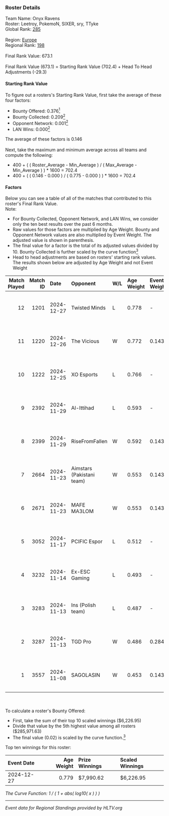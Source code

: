 ### Roster Details<br />
Team Name: Onyx Ravens<br />
Roster: Leetroy, PokemoN, SIXER, sry, TTyke<br />
Global Rank: [285](../../standings_global_2025_02_28.md)<br />
<br />
Region: [Europe]( ../../standings_europe_2025_02_28.md)<br />
Regional Rank: [198]( ../../standings_europe_2025_02_28.md)<br />
<br />
Final Rank Value:  673.1<br />
<br />
Final Rank Value (673.1) = Starting Rank Value (702.4) + Head To Head Adjustments (-29.3)<br />

#### Starting Rank Value<br />
To figure out a rosters's Starting Rank Value, first take the average of these four factors:<br />
- Bounty Offered: 0.376[<sup>1</sup>](#table2)
- Bounty Collected: 0.209[<sup>2</sup>](#table1)
- Opponent Network: 0.001[<sup>2</sup>](#table1)
- LAN Wins: 0.000[<sup>2</sup>](#table1)

The average of these factors is 0.146<br />
<br />
Next, take the maximum and minimum average across all teams and compute the following:<br />
- 400 + ( ( Roster_Average - Min_Average ) / ( Max_Average - Min_Average ) ) * 1600 = 702.4
- 400 + ( ( 0.146 - 0.000 ) / ( 0.775 - 0.000 ) ) * 1600 = 702.4


#### Factors<br />
Below you can see a table of all of the matches that contributed to this roster's Final Rank Value.<br />
Note:<br />

- For Bounty Collected, Opponent Network, and LAN Wins, we consider only the ten best results over the past 6 months.
- Raw values for those factors are multiplied by Age Weight. Bounty and Opponent Network values are also multiplied by Event Weight. The adjusted value is shown in parenthesis.
- The final value for a factor is the total of its adjusted values divided by 10. Bounty Collected is further scaled by the curve function[<sup>3</sup>](#curveFunction)
- Head to head adjustments are based on rosters' starting rank values. The results shown below are adjusted by Age Weight and not Event Weight
<span id="table1"></span><br />


| Match Played | Match ID | Date       | Opponent                  | W/L | Age Weight | Event Weight | Bounty Collected | Opponent Network | LAN Wins  | H2H Adj. | Roster                               |
| -: | -: | :- | :- | :- | :- | :- | :- | :- | :- | -: | :- |
|           12 |     1201 | 2024-12-27 | Twisted Minds             | L   | 0.778      | -            | -                | -                | -         |   -10.79 | Leetroy, PokemoN, SIXER, sry, TTyke  |
|           11 |     1220 | 2024-12-26 | The Vicious               | W   | 0.772      | 0.143        | 0.015 (0.002)    | 0.000 (0.000)    | 0 (0.000) |     8.60 | Leetroy, PokemoN, SIXER, sry, TTyke  |
|           10 |     1222 | 2024-12-25 | XO Esports                | L   | 0.766      | -            | -                | -                | -         |    -9.71 | Leetroy, PokemoN, SIXER, sry, TTyke  |
|            9 |     2392 | 2024-11-29 | Al-Ittihad                | L   | 0.593      | -            | -                | -                | -         |    -8.77 | C4rlito, PokemoN, Python, sry, TTyke |
|            8 |     2399 | 2024-11-29 | RiseFromFallen            | W   | 0.592      | 0.143        | 0.000 (0.000)    | 0.027 (0.002)    | 0 (0.000) |     3.12 | C4rlito, PokemoN, Python, sry, TTyke |
|            7 |     2664 | 2024-11-23 | Aimstars (Pakistani team) | W   | 0.553      | 0.143        | 0.000 (0.000)    | 0.027 (0.002)    | 0 (0.000) |     2.99 | C4rlito, PokemoN, Python, sry, TTyke |
|            6 |     2671 | 2024-11-23 | MAFE MA3LOM               | W   | 0.553      | 0.143        | 0.000 (0.000)    | 0.024 (0.002)    | 0 (0.000) |     5.23 | C4rlito, PokemoN, Python, sry, TTyke |
|            5 |     3052 | 2024-11-17 | PCIFIC Espor              | L   | 0.512      | -            | -                | -                | -         |    -8.64 | Leetroy, PokemoN, SIXER, sry, TTyke  |
|            4 |     3232 | 2024-11-14 | Ex-ESC Gaming             | L   | 0.493      | -            | -                | -                | -         |    -8.37 | Leetroy, PokemoN, SIXER, sry, TTyke  |
|            3 |     3283 | 2024-11-13 | Ins (Polish team)         | L   | 0.487      | -            | -                | -                | -         |    -7.70 | Leetroy, PokemoN, SIXER, sry, TTyke  |
|            2 |     3287 | 2024-11-13 | TGD Pro                   | W   | 0.486      | 0.284        | 0.000 (0.000)    | 0.051 (0.007)    | 0 (0.000) |     2.48 | Leetroy, PokemoN, SIXER, sry, TTyke  |
|            1 |     3557 | 2024-11-08 | SAGOLASIN                 | W   | 0.453      | 0.143        | 0.000 (0.000)    | 0.023 (0.001)    | 0 (0.000) |     2.28 | Leetroy, PokemoN, SIXER, sry, TTyke  |

<br />
<span id="table2"></span><br />
To calculate a roster's Bounty Offered:<br />

- First, take the sum of their top 10 scaled winnings ($6,226.95)
- Divide that value by the 5th highest value among all rosters ($285,971.63)
- The final value (0.02) is scaled by the curve function.[<sup>3</sup>](#curveFunction)

Top ten winnings for this roster:<br />

| Event Date | Age Weight | Prize Winnings | Scaled Winnings |
| :- | -: | :- | :- |
| 2024-12-27 |      0.779 | $7,990.62      | $6,226.95       |


<span id="curveFunction"></span>_The Curve Function: 1 / ( 1 + abs( log10( x ) ) )_<br />

---
_Event data for Regional Standings provided by HLTV.org_<br />
